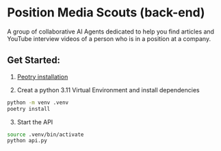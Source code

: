 # Position Media Scouts (back-end)

A group of collaborative AI Agents dedicated to help you find articles and YouTube interview videos of a person who is in a position at a company.

## Get Started:

1. [Peotry installation](https://python-poetry.org/docs/#installing-with-the-official-installer)

2. Creat a python 3.11 Virtual Environment and install dependencies

```bash
python -m venv .venv
poetry install
```

3. Start the API

```bash
source .venv/bin/activate
python api.py
```
